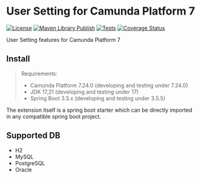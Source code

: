 # User Setting for Camunda Platform 7
[![License](https://img.shields.io/badge/License-Apache%202.0-yellowgreen.svg)](https://www.apache.org/licenses/LICENSE-2.0)
[![Maven Library Publish](https://github.com/orion-automation/user-setting/actions/workflows/sonatype-publish.yml/badge.svg)](https://github.com/orion-automation/user-setting/actions/workflows/sonatype-publish.yml)
[![Tests](https://github.com/orion-automation/user-setting/actions/workflows/push-trigger.yml/badge.svg)](https://github.com/orion-automation/user-setting/actions/workflows/push-trigger.yml)
[![Coverage Status](https://img.shields.io/codecov/c/github/orion-automation/user-setting.svg)](https://codecov.io/gh/orion-automation/user-setting/tree/main)

User Setting features for Camunda Platform 7

## Install

> Requirements:
> * Camunda Platform 7.24.0 (developing and testing under 7.24.0)
> * JDK 17,21 (developing and testing under 17)
> * Spring Boot 3.5.x (developing and testing under 3.5.5)

The extension itself is a spring boot starter which can be directly imported in any compatible spring boot project.

## Supported DB

* H2
* MySQL
* PostgreSQL
* Oracle
